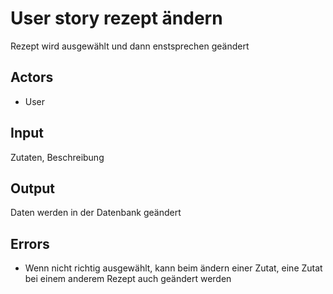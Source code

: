 # User story rezept ändern

Rezept wird ausgewählt und dann enstsprechen geändert

## Actors

* User

## Input

Zutaten, Beschreibung

## Output 

Daten werden in der Datenbank geändert

## Errors

* Wenn nicht richtig ausgewählt, kann beim ändern einer Zutat, eine Zutat bei einem anderem Rezept auch geändert werden